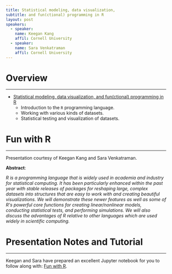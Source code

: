 ```yaml
---
title: Statistical modeling, data visualization,
subtitle: and fun(ctional) programming in R
layout: post
speakers:
  - speaker:
    name: Keegan Kang
    affil: Cornell University
  - speaker:
    name: Sara Venkatraman
    affil: Cornell University
---
```


# Overview
--------------------------------------------------------------------------------
- [Statistical modeling, data visualization, and fun(ctional) programming in R](#fun-with-r)
    - Introduction to the `R` programming language.
    - Working with various kinds of datasets.
    - Statistical testing and visualization of datasets.

# Fun with R
--------------------------------------------------------------------------------

Presentation courtesy of Keegan Kang and Sara Venkatraman.

**Abstract**:

_R is a programming language that is widely used in academia and industry for
statistical computing.  It has been particularly enhanced within the past year
with stable releases of packages for reshaping large, complex datasets into
structures that are easy to work with and creating beautiful visualizations.
We will demonstrate these newer features as well as some of R's powerful core
functions for creating linear/nonlinear models, conducting statistical tests,
and performing simulations.  We will also discuss the advantages of R relative
to other languages which are used widely in scientific computing._

# Presentation Notes and Tutorial
--------------------------------------------------------------------------------

Keegan and Sara have prepared an excellent Jupyter notebook for you to follow
along with: [Fun with R](https://github.com/sara-venkatraman/Fun-With-R).

